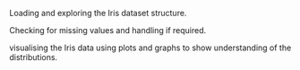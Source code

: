 Loading and exploring the Iris dataset structure.

Checking for missing values and handling if required.

visualising the Iris data using plots and graphs to show understanding of the distributions.
